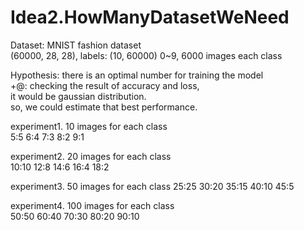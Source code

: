 # Idea2.HowManyDatasetWeNeed

Dataset: MNIST fashion dataset    
(60000, 28, 28), labels: (10, 60000) 0~9, 6000 images each class    

Hypothesis: there is an optimal number for training the model    
+@: checking the result of accuracy and loss,    
it would be gaussian distribution.    
so, we could estimate that best performance.    

experiment1. 10 images for each class    
5:5
6:4
7:3
8:2
9:1

experiment2. 20 images for each class    
10:10
12:8
14:6
16:4
18:2

experiment3. 50 images for each class
25:25
30:20
35:15
40:10
45:5

experiment4. 100 images for each class    
50:50
60:40
70:30
80:20
90:10
